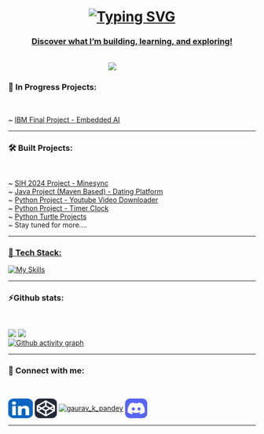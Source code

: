 <h1 align="center"><a href="https://git.io/typing-svg"><img src="https://readme-typing-svg.herokuapp.com?font=Source+Code+Pro&weight=800&size=30&duration=4000&pause=1000&color=40b835&center=true&vCenter=true&width=500&lines=Hey!%F0%9F%91%8B%2C+I'm+Gaurav" alt="Typing SVG" /></a></h1>
<h3 align="center"><u>Discover what I’m building, learning, and exploring!</u></h3><br>

<img align="right" src="https://github.com/Anmol-Baranwal/Cool-GIFs-For-GitHub/assets/74038190/7b282ec6-fcc3-4600-90a7-2c3140549f58" width="300">
<br>

<summary><h3 align="left"><b>🚧 In Progress Projects:</b></h3><br/></summary>

~ [IBM Final Project - Embedded AI](https://github.com/Gaurav-K-Github/oaqjp-final-project-emb-ai)  

---------

<summary><h3 align="left"><b>🛠️ Built Projects:</b></h3><br/></summary>

~ [SIH 2024 Project - Minesync](https://github.com/Gaurav-K-Github/SIH2024-Minesync.git)<br>
~ [Java Project (Maven Based) - Dating Platform](https://github.com/Gaurav-K-Github/Dating-Platform)<br>
~ [Python Project - Youtube Video Downloader](https://github.com/Gaurav-K-Github/Python/blob/main/Projects/YT%20video%20downloader.py)<br>
~ [Python Project - Timer Clock](https://github.com/Gaurav-K-Github/Python/blob/main/Projects/Countdown%20timer.py)<br>
~ [Python Turtle Projects](https://github.com/Gaurav-K-Github/Python/tree/main/Python-turtle-main)<br>
~ Stay tuned for more....

---------
<summary><h3 align="left"><u>🔧 Tech Stack:</u></h3></summary>
<p align="left">
  
[![My Skills](https://skillicons.dev/icons?i=py,java,c,mysql,html,css,pycharm,idea,vscode,eclipse,git)](https://skillicons.dev)

--------------


<summary><h3 align="left">&#9889<b>Github stats:</b></h3></summary><br/>

![](https://github-readme-stats.vercel.app/api?username=Gaurav-K-Github&theme=nightowl&hide_border=false&include_all_commits=false&count_private=false)
![](https://github-readme-stats.vercel.app/api/top-langs/?username=Gaurav-K-Github&theme=nightowl&hide_border=false&include_all_commits=false&count_private=false&layout=compact)<br>
[![Github activity graph](https://github-readme-activity-graph.vercel.app/graph?username=Gaurav-K-Github&theme=github-compact)](https://github.com/ashutosh00710/github-readme-activity-graph)



-----------
<summary><h3 align="left">&#128240<b> Connect with me:</b></h3></summary><br/>


<a href="https://linkedin.com/in/www.linkedin.com/in/gaurav-kumar-a9a47b2b7" target="blank"><img align="center" src="https://github.com/tandpfun/skill-icons/blob/main/icons/LinkedIn.svg" alt="www.linkedin.com/in/gaurav-kumar-a9a47b2b7" height="40" width="50" /></a>
<a href="https://codepen.io/gaurav_kumar_pandey" target="blank"><img align="center" src="https://github.com/tandpfun/skill-icons/blob/main/icons/CodePen-Dark.svg" alt="gaurav_kumar_pandey" height="40" width="45" /></a>
<a href="https://www.leetcode.com/gaurav_k_pandey" target="blank"><img align="center" src="https://raw.githubusercontent.com/rahuldkjain/github-profile-readme-generator/master/src/images/icons/Social/leet-code.svg" alt="gaurav_k_pandey" height="40" width="40" /></a>
<a href="https://discord.gg/https://discord.gg/cxHHFAUH" target="blank"><img align="center" src="https://github.com/tandpfun/skill-icons/blob/main/icons/Discord.svg" alt="https://discord.gg/cxHHFAUH" height="40" width="45" /></a>


--------------
